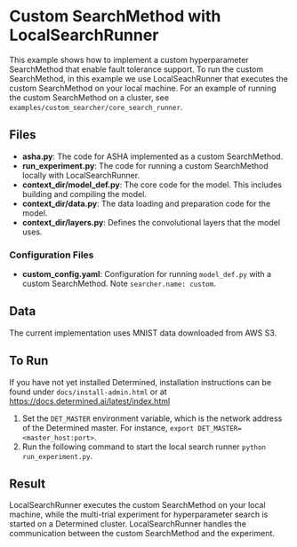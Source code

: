 # Custom SearchMethod with LocalSearchRunner

This example shows how to implement a custom hyperparameter SearchMethod that enable fault tolerance support.
To run the custom SearchMethod, in this example we use LocalSeachRunner that executes the custom SearchMethod
on your local machine. 
For an example of running the custom SearchMethod on a cluster, see `examples/custom_searcher/core_search_runner`.



## Files
* **asha.py**: The code for ASHA implemented as a custom SearchMethod.
* **run_experiment.py**: The code for running a custom SearchMethod locally with LocalSearchRunner.
* **context_dir/model_def.py**: The core code for the model. This includes building and compiling the model.
* **context_dir/data.py**: The data loading and preparation code for the model.
* **context_dir/layers.py**: Defines the convolutional layers that the model uses. 

### Configuration Files
* **custom_config.yaml**: Configuration for running `model_def.py` with a custom SearchMethod. 
Note `searcher.name: custom`.

## Data
The current implementation uses MNIST data downloaded from AWS S3.

## To Run
If you have not yet installed Determined, installation instructions can be found
under `docs/install-admin.html` or at https://docs.determined.ai/latest/index.html

1. Set the `DET_MASTER` environment variable, which is the network address of the Determined master.
For instance, `export DET_MASTER=<master_host:port>`.
2. Run the following command to start the local search runner `python run_experiment.py`.

## Result
LocalSearchRunner executes the custom SearchMethod on your local machine, 
while the multi-trial experiment for hyperparameter search is started on a Determined cluster.
LocalSearchRunner handles the communication between the custom SearchMethod and the experiment.
